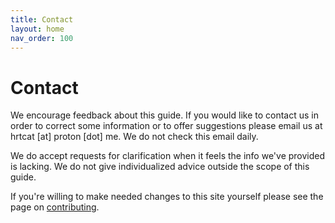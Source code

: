 ```yaml
---
title: Contact
layout: home
nav_order: 100
---
```


# Contact

We encourage feedback about this guide. If you would like to contact us in order to correct some information or to offer suggestions please email us at hrtcat [at] proton [dot] me. We do not check this email daily.

We do accept requests for clarification when it feels the info we've provided is lacking. We do not give individualized advice outside the scope of this guide.

If you're willing to make needed changes to this site yourself please see the page on [contributing](/pages/contribute).